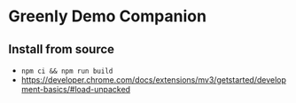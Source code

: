 # Greenly Demo Companion

## Install from source

- `npm ci && npm run build`
- https://developer.chrome.com/docs/extensions/mv3/getstarted/development-basics/#load-unpacked
